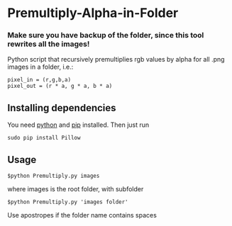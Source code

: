 # Premultiply-Alpha-in-Folder
### Make sure you have backup of the folder, since this tool rewrites all the images!

Python script that recursively premultiplies rgb values by alpha for all .png images in a folder, i.e.:
```
pixel_in = (r,g,b,a)
pixel_out = (r * a, g * a, b * a)
```

## Installing dependencies
You need [python](https://www.python.org/downloads/) and [pip](https://pip.pypa.io/en/stable/installing/) installed. Then just run
``` shell
sudo pip install Pillow 
```

## Usage
``` 
$python Premultiply.py images
```
where images is the root folder, with subfolder 
``` 
$python Premultiply.py 'images folder'
```
Use apostropes if the folder name contains spaces
